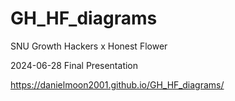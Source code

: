 # GH_HF_diagrams 

SNU Growth Hackers  x  Honest Flower 

2024-06-28 Final Presentation


https://danielmoon2001.github.io/GH_HF_diagrams/
